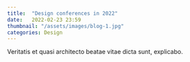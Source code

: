 ```yaml
---
title:  "Design conferences in 2022"
date:   2022-02-23 23:59
thumbnail: "/assets/images/blog-1.jpg"
categories: Design
---
```

Veritatis et quasi architecto beatae vitae dicta sunt, explicabo.